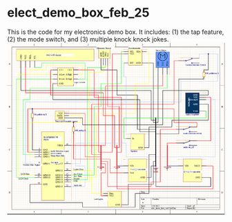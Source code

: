 # elect_demo_box_feb_25
This is the code for my electronics demo box.  It includes: (1) the tap feature, (2) the mode switch, and (3) multiple knock knock jokes. 
![Image of the schematic for this project](schematic.png)
